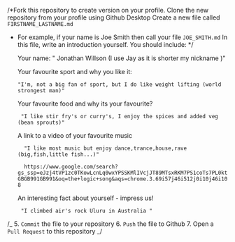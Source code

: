/\*Fork this repository to create version on your profile.
Clone the new repository from your profile using Github Desktop
Create a new file called `FIRSTNAME_LASTNAME.md`

- For example, if your name is Joe Smith then call your file `JOE_SMITH.md`
  In this file, write an introduction yourself. You should include: \*/


    Your name:
    " Jonathan Willson  (I use Jay as it is shorter my nickname )"

    Your favourite sport and why you like it:

      "I'm, not a big fan of sport, but I do like weight lifting (world strongest man)"

    Your favourite food and why its your favourite?

       "I like stir fry's or curry's, I enjoy the spices and added veg (bean sprouts)"

    A link to a video of your favourite music

        "I like most music but enjoy dance,trance,house,rave (big,fish,little fish...)"

        https://www.google.com/search?gs_ssp=eJzj4tVP1zc0TKowLcnLq0wxYPSSKMlIVcjJT89MTsxRKM7PS1coTs7PL0ktAgAaAQ5A&q=the+logical+song+scooter&rlz=1C1UKOV_en-GBGB991GB991&oq=the+logic+song&aqs=chrome.3.69i57j46i512j0i10j46i10j0i10l6.8740j0j15&sourceid=chrome&ie=UTF-8

    An interesting fact about yourself - impress us!

       "I climbed air's rock Uluru in Australia "

/_ 5. `Commit` the file to your repository 6. `Push` the file to Github 7. Open a `Pull Request` to this repository _/
